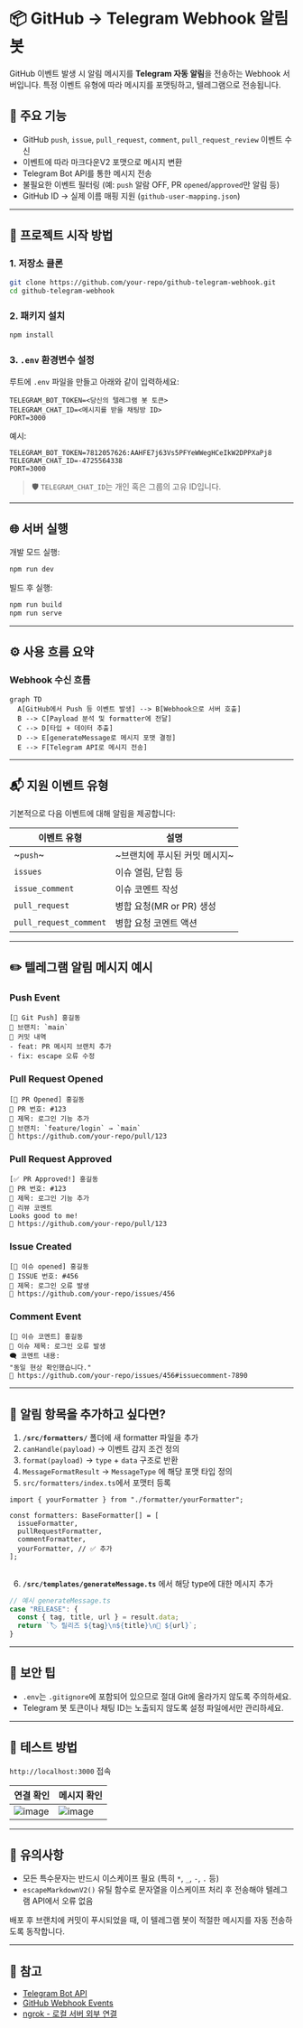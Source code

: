 # 📦 GitHub → Telegram Webhook 알림봇

GitHub 이벤트 발생 시 알림 메시지를 **Telegram 자동 알림**을 전송하는 Webhook 서버입니다. 특정 이벤트 유형에 따라 메시지를 포맷팅하고, 텔레그램으로 전송됩니다.

## 🚀 주요 기능

- GitHub `push`, `issue`, `pull_request`, `comment`, `pull_request_review` 이벤트 수신
- 이벤트에 따라 마크다운V2 포맷으로 메시지 변환
- Telegram Bot API를 통한 메시지 전송
- 불필요한 이벤트 필터링 (예: `push` 알람 OFF, PR `opened`/`approved`만 알림 등)
- GitHub ID → 실제 이름 매핑 지원 (`github-user-mapping.json`)
---

## 🚀 프로젝트 시작 방법

### 1. 저장소 클론

```bash
git clone https://github.com/your-repo/github-telegram-webhook.git
cd github-telegram-webhook
```

### 2. 패키지 설치

```bash
npm install
```

### 3. `.env` 환경변수 설정

루트에 `.env` 파일을 만들고 아래와 같이 입력하세요:

```
TELEGRAM_BOT_TOKEN=<당신의 텔레그램 봇 토큰>
TELEGRAM_CHAT_ID=<메시지를 받을 채팅방 ID>
PORT=3000
```

예시:

```
TELEGRAM_BOT_TOKEN=7812057626:AAHFE7j63Vs5PFYeWWegHCeIkW2DPPXaPj8
TELEGRAM_CHAT_ID=-4725564338
PORT=3000
```

> 🛡️ `TELEGRAM_CHAT_ID`는 개인 혹은 그룹의 고유 ID입니다.

---

## 🌐 서버 실행

개발 모드 실행:

```bash
npm run dev
```

빌드 후 실행:

```bash
npm run build
npm run serve
```

---

## ⚙️ 사용 흐름 요약

### Webhook 수신 흐름

```
graph TD
  A[GitHub에서 Push 등 이벤트 발생] --> B[Webhook으로 서버 호출]
  B --> C[Payload 분석 및 formatter에 전달]
  C --> D[타입 + 데이터 추출]
  D --> E[generateMessage로 메시지 포맷 결정]
  E --> F[Telegram API로 메시지 전송]
```

---

## 📬 지원 이벤트 유형

기본적으로 다음 이벤트에 대해 알림을 제공합니다:

| 이벤트 유형            | 설명                        |
| ---------------------- | --------------------------- |
| ~`push`~                 | ~브랜치에 푸시된 커밋 메시지~ |
| `issues`               | 이슈 열림, 닫힘 등          |
| `issue_comment`        | 이슈 코멘트 작성            |
| `pull_request`         | 병합 요청(MR or PR) 생성    |
| `pull_request_comment` | 병합 요청 코멘트 액션       |

---

## ✏️ 텔레그램 알림 메시지 예시
### Push Event

```
[🚀 Git Push] 홍길동
🌿 브랜치: `main`
📝 커밋 내역
- feat: PR 메시지 브랜치 추가
- fix: escape 오류 수정
```

### Pull Request Opened

```
[🔀 PR Opened] 홍길동
📌 PR 번호: #123
📝 제목: 로그인 기능 추가
🌿 브랜치: `feature/login` → `main`
🔗 https://github.com/your-repo/pull/123
```

### Pull Request Approved

```
[✅ PR Approved!] 홍길동
📌 PR 번호: #123
📝 제목: 로그인 기능 추가
💬 리뷰 코멘트
Looks good to me!
🔗 https://github.com/your-repo/pull/123
```

### Issue Created

```
[📌 이슈 opened] 홍길동
📌 ISSUE 번호: #456
📝 제목: 로그인 오류 발생
🔗 https://github.com/your-repo/issues/456
```

### Comment Event

```
[💬 이슈 코멘트] 홍길동
🧵 이슈 제목: 로그인 오류 발생
🗨️ 코멘트 내용:
"동일 현상 확인했습니다."
🔗 https://github.com/your-repo/issues/456#issuecomment-7890
```

---

## 🧩 알림 항목을 추가하고 싶다면?

1. **`/src/formatters/`** 폴더에 새 formatter 파일을 추가
2. `canHandle(payload)` → 이벤트 감지 조건 정의
3. `format(payload)` → `type` + `data` 구조로 반환
4. `MessageFormatResult` -> `MessageType` 에 해당 포맷 타입 정의
5. `src/formatters/index.ts`에서 포맷터 등록

```
import { yourFormatter } from "./formatter/yourFormatter";

const formatters: BaseFormatter[] = [
  issueFormatter,
  pullRequestFormatter,
  commentFormatter,
  yourFormatter, // ✅ 추가
];
```

## 
6. **`/src/templates/generateMessage.ts`** 에서 해당 type에 대한 메시지 추가

```ts
// 예시 generateMessage.ts
case "RELEASE": {
  const { tag, title, url } = result.data;
  return `🏷️ 릴리즈 ${tag}\n${title}\n🔗 ${url}`;
}
```

---

## 🔐 보안 팁

- `.env`는 `.gitignore`에 포함되어 있으므로 절대 Git에 올라가지 않도록 주의하세요.
- Telegram 봇 토큰이나 채팅 ID는 노출되지 않도록 설정 파일에서만 관리하세요.

---

## 🧪 테스트 방법

`http://localhost:3000` 접속

|연결 확인|메시지 확인|
|-|-|
|![image](https://github.com/user-attachments/assets/c9bd204a-89b4-41ce-934b-be3ee35b2b0b)|![image](https://github.com/user-attachments/assets/b1186f4d-b4e8-425d-962e-7749834d9a69)|


---

## 📌 유의사항

- 모든 특수문자는 반드시 이스케이프 필요 (특히 `*`, `_`, `-`, `.` 등)
- `escapeMarkdownV2()` 유틸 함수로 문자열을 이스케이프 처리 후 전송해야 텔레그램 API에서 오류 없음

배포 후 브랜치에 커밋이 푸시되었을 때, 이 텔레그램 봇이 적절한 메시지를 자동 전송하도록 동작합니다.

---

## 📎 참고

- [Telegram Bot API](https://core.telegram.org/bots/api)
- [GitHub Webhook Events](https://docs.github.com/en/webhooks/webhook-events-and-payloads)
- [ngrok - 로컬 서버 외부 연결](https://ngrok.com/)
